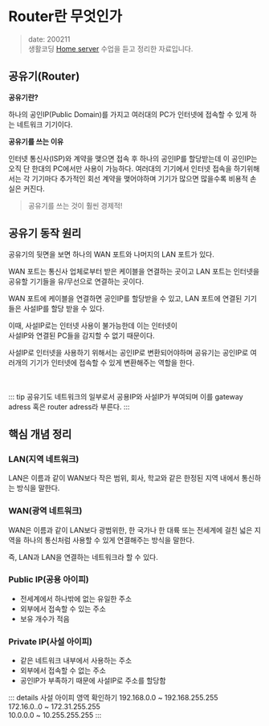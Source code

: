 Router란 무엇인가 <Badge text="one" type="warn"  /> <Badge text="song" />
===============

> date: 200211  
> 생활코딩 [Home server](https://www.opentutorials.org/course/3265/20033) 수업을 듣고 정리한 자료입니다.

공유기(Router)
--------------

**공유기란?**

하나의 공인IP(Public Domain)를 가지고 여러대의 PC가 인터넷에 접속할 수 있게 하는 네트워크 기기이다.

**공유기를 쓰는 이유**

인터넷 통신사(ISP)와 계약을 맺으면 접속 후 하나의 공인IP를 할당받는데 이 공인IP는 오직 단 한대의 PC에서만 사용이 가능하다. 여러대의 기기에서 인터넷 접속을 하기위해서는 각 기기마다 추가적인 회선 계약을 맺어야하며 기기가 많으면 많을수록 비용적 손실은 커진다.


> 공유기를 쓰는 것이 훨씬 경제적!


공유기 동작 원리
----------------


공유기의 뒷면을 보면 하나의 WAN 포트와 나머지의 LAN 포트가 있다.

WAN 포트는 통신사 업체로부터 받은 케이블을 연결하는 곳이고 LAN 포트는 인터넷을 공유할 기기들을 유/무선으로 연결하는 곳이다.

WAN 포트에 케이블을 연결하면 공인IP를 할당받을 수 있고, LAN 포트에 연결된 기기들은 사설IP를 할당 받을 수 있다.

이때, 사설IP로는 인터넷 사용이 불가능한데 이는 인터넷이   
사설IP와 연결된 PC들을 감지할 수 없기 때문이다.

사설IP로 인터넷을 사용하기 위해서는 공인IP로 변환되어야하며 공유기는 공인IP로 여러개의 기기가 인터넷에 접속할 수 있게
변환해주는 역할을 한다.

<br>
<br>  
::: tip
공유기도 네트워크의 일부로서 공용IP와 사설IP가 부여되며   
이를 gateway adress 혹은 router adress라 부른다.
:::

<br>


핵심 개념 정리
--------------

### LAN(지역 네트워크)

LAN은 이름과 같이 WAN보다 작은 범위, 회사, 학교와 같은 한정된 지역 내에서 통신하는 방식을 말한다.

### WAN(광역 네트워크)

WAN은 이름과 같이 LAN보다 광범위한, 한 국가나 한 대륙 또는 전세계에 걸친 넓은 지역을 하나의 통신처럼 사용할 수 있게 연결해주는 방식을 말한다.

즉, LAN과 LAN을 연결하는 네트워크라 할 수 있다.

### Public IP(공용 아이피)

-	전세계에서 하나밖에 없는 유일한 주소
-	외부에서 접속할 수 있는 주소
-	보유 개수가 적음

### Private IP(사설 아이피)

-	같은 네트워크 내부에서 사용하는 주소
-	외부에서 접속할 수 없는 주소
-	공인IP가 부족하기 때문에 사설IP로 주소를 할당함


::: details 사설 아이피 영역 확인하기
192.168.0.0 ~ 192.168.255.255   
172.16.0..0 ~ 172.31.255.255   
10.0.0.0 ~ 10.255.255.255
:::

